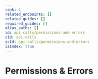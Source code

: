 ```yaml
---
rank: 2
related_endpoints: []
related_guides: []
required_guides: []
alias_paths: []
id: api-calls/permissions-and-errors
cId: api-calls
scId: api-calls/permissions-and-errors
isIndex: true
---
```


# Permissions & Errors
